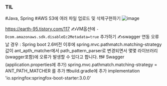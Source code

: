 ### TIL
#Java, Spring
#AWS S3에 여러 파일 업로드 및 삭제구현하기
![image](https://user-images.githubusercontent.com/116361833/210064159-b8a1dc8f-d1a6-4cdd-8731-dc2c10e87faa.png)

https://earth-95.tistory.com/117
✍VM옵션에 ```-Dcom.amazonaws.sdk.disableEc2Metadata=true``` 추가하기
✍swagger 연동 오류날 경우 : Spring boot 2.6버전 이후에 spring.mvc.pathmatch.matching-strategy 값이 ant_apth_matcher에서 path_pattern_parser로 변경되면서 몇몇 라이브러리(swagger포함)에 오류가 발생할 수 있다고 합니다.
❗❗# Swagger (application.properties에 추가)
spring.mvc.pathmatch.matching-strategy = ANT_PATH_MATCHER 를 추가
❗❗build.gradle에 추가
implementation 'io.springfox:springfox-boot-starter:3.0.0'
